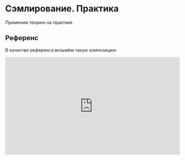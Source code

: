 # Сэмлирование. Практика

Применим теорию на практике

## Референс

В качестве референса возьмём такую композицию

<iframe width="560" height="315" src="https://www.youtube.com/embed/4ol6ugBVDgk?si=nSGRePtWOfgn9JFn" title="YouTube video player" frameborder="0" allow="accelerometer; autoplay; clipboard-write; encrypted-media; gyroscope; picture-in-picture; web-share" referrerpolicy="strict-origin-when-cross-origin" allowfullscreen></iframe>

